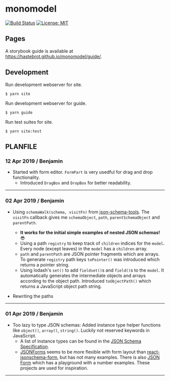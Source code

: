 # monomodel

[![Build Status](https://travis-ci.org/hastebrot/monomodel.svg?branch=master)](https://travis-ci.org/hastebrot/monomodel)
[![License: MIT](https://img.shields.io/badge/license-MIT-yellow.svg)](https://opensource.org/licenses/MIT)

## Pages

A storybook guide is available at https://hastebrot.github.io/monomodel/guide/.

## Development

Run development webserver for site.

```console
$ yarn site
```

Run development webserver for guide.

```console
$ yarn guide
```

Run test suites for site.

```console
$ yarn site:test
```

## PLANFILE

### 12 Apr 2019 / Benjamin

- Started with form editor. `FormPart` is very usedful for drag and drop functionality.
  - Introduced `DragBox` and `DropBox` for better readability.

---

### 02 Apr 2019 / Benjamin

- Using `schemaWalk(schema, visitFn)` from [json-schema-tools](https://github.com/cloudflare/json-schema-tools/tree/%40cloudflare/json-schema-walker%400.1.1/workspaces/json-schema-walker). The `visitFn` callback gives me `schemaObject`, `path`, `parentSchemaObject` and `parentPath`.
  - **It works for the initial simple examples of nested JSON schemas!** :sunglasses:
  - Using a path `registry` to keep track of `children` indices for the `model`. Every node (except leaves) in the `model` has a `children` array.
  - `path` and `parentPath` are JSON pointer fragments which are arrays. To generate `registry` path keys `toPointer()` was introduced which returns a pointer string.
  - Using lodash's `set()` to add `fieldset()`s and `field()`s to the `model`. It automatically generates the intermediate objects and arrays according to the object path. Introduced `toObjectPath()` which returns a JavaScript object path string.

- Rewriting the paths

---

### 01 Apr 2019 / Benjamin

- Too lazy to type JSON schemas: Added instance type helper functions like `object()`, `array()`, `string()`. Luckily not reserved keywords in JavaScript.
  - A list of instance types can be found in the [JSON Schema Specification](https://tools.ietf.org/html/draft-handrews-json-schema-01#section-4.2.1).
  - [JSONForms](https://github.com/eclipsesource/jsonforms) seems to be more flexible with form layout than [react-jsonschema-form](https://github.com/mozilla-services/react-jsonschema-form), but has not many examples. There is also [JSON Form](https://github.com/jsonform/jsonform) which has a playground with a number examples. These projects are used for inspiration.

---
